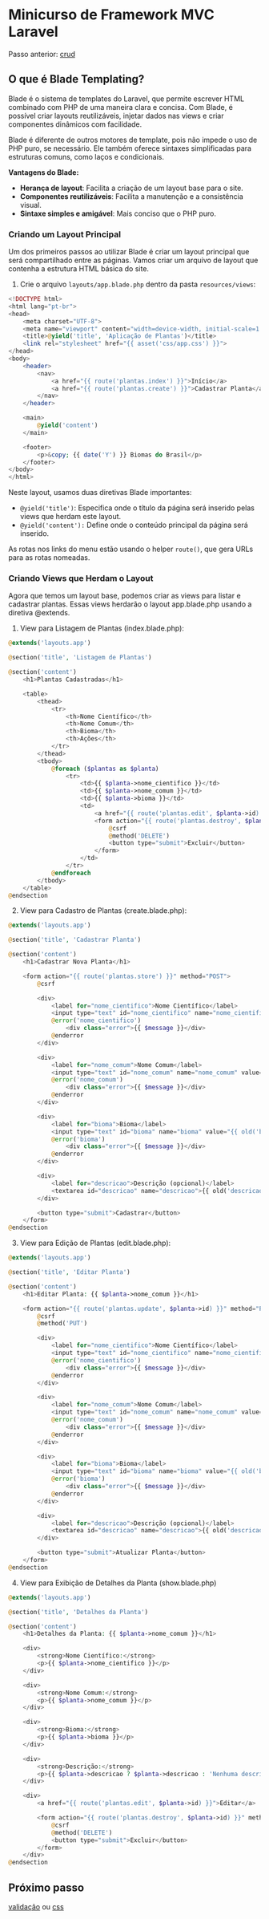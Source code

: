 # Minicurso de Framework MVC Laravel 

Passo anterior: [crud](https://github.com/IsadoraPassos/sepex-laravel-2024/blob/main/crud.md)

## O que é Blade Templating?
Blade é o sistema de templates do Laravel, que permite escrever HTML combinado com PHP de uma maneira clara e concisa. Com Blade, é possível criar layouts reutilizáveis, injetar dados nas views e criar componentes dinâmicos com facilidade.

Blade é diferente de outros motores de template, pois não impede o uso de PHP puro, se necessário. Ele também oferece sintaxes simplificadas para estruturas comuns, como laços e condicionais.

**Vantagens do Blade:**
- **Herança de layout**: Facilita a criação de um layout base para o site.
- **Componentes reutilizáveis**: Facilita a manutenção e a consistência visual.
- **Sintaxe simples e amigável**: Mais conciso que o PHP puro.

### Criando um Layout Principal

Um dos primeiros passos ao utilizar Blade é criar um layout principal que será compartilhado entre as páginas. Vamos criar um arquivo de layout que contenha a estrutura HTML básica do site.

1. Crie o arquivo ``layouts/app.blade.php`` dentro da pasta ``resources/views``:
```php
<!DOCTYPE html>
<html lang="pt-br">
<head>
    <meta charset="UTF-8">
    <meta name="viewport" content="width=device-width, initial-scale=1.0">
    <title>@yield('title', 'Aplicação de Plantas')</title>
    <link rel="stylesheet" href="{{ asset('css/app.css') }}">
</head>
<body>
    <header>
        <nav>
            <a href="{{ route('plantas.index') }}">Início</a>
            <a href="{{ route('plantas.create') }}">Cadastrar Planta</a>
        </nav>
    </header>

    <main>
        @yield('content')
    </main>

    <footer>
        <p>&copy; {{ date('Y') }} Biomas do Brasil</p>
    </footer>
</body>
</html>
```
Neste layout, usamos duas diretivas Blade importantes:

- ``@yield('title')``: Especifica onde o título da página será inserido pelas views que herdam este layout.
- ``@yield('content'):`` Define onde o conteúdo principal da página será inserido.


As rotas nos links do menu estão usando o helper ``route()``, que gera URLs para as rotas nomeadas.

### Criando Views que Herdam o Layout
Agora que temos um layout base, podemos criar as views para listar e cadastrar plantas. Essas views herdarão o layout app.blade.php usando a diretiva @extends.

1. View para Listagem de Plantas (index.blade.php):
```php
@extends('layouts.app')

@section('title', 'Listagem de Plantas')

@section('content')
    <h1>Plantas Cadastradas</h1>

    <table>
        <thead>
            <tr>
                <th>Nome Científico</th>
                <th>Nome Comum</th>
                <th>Bioma</th>
                <th>Ações</th>
            </tr>
        </thead>
        <tbody>
            @foreach ($plantas as $planta)
                <tr>
                    <td>{{ $planta->nome_cientifico }}</td>
                    <td>{{ $planta->nome_comum }}</td>
                    <td>{{ $planta->bioma }}</td>
                    <td>
                        <a href="{{ route('plantas.edit', $planta->id) }}">Editar</a>
                        <form action="{{ route('plantas.destroy', $planta->id) }}" method="POST" style="display: inline;">
                            @csrf
                            @method('DELETE')
                            <button type="submit">Excluir</button>
                        </form>
                    </td>
                </tr>
            @endforeach
        </tbody>
    </table>
@endsection
```

2. View para Cadastro de Plantas (create.blade.php):
```php
@extends('layouts.app')

@section('title', 'Cadastrar Planta')

@section('content')
    <h1>Cadastrar Nova Planta</h1>

    <form action="{{ route('plantas.store') }}" method="POST">
        @csrf

        <div>
            <label for="nome_cientifico">Nome Científico</label>
            <input type="text" id="nome_cientifico" name="nome_cientifico" value="{{ old('nome_cientifico') }}">
            @error('nome_cientifico')
                <div class="error">{{ $message }}</div>
            @enderror
        </div>

        <div>
            <label for="nome_comum">Nome Comum</label>
            <input type="text" id="nome_comum" name="nome_comum" value="{{ old('nome_comum') }}">
            @error('nome_comum')
                <div class="error">{{ $message }}</div>
            @enderror
        </div>

        <div>
            <label for="bioma">Bioma</label>
            <input type="text" id="bioma" name="bioma" value="{{ old('bioma') }}">
            @error('bioma')
                <div class="error">{{ $message }}</div>
            @enderror
        </div>

        <div>
            <label for="descricao">Descrição (opcional)</label>
            <textarea id="descricao" name="descricao">{{ old('descricao') }}</textarea>
        </div>

        <button type="submit">Cadastrar</button>
    </form>
@endsection
```

3. View para Edição de Plantas (edit.blade.php):
```php
@extends('layouts.app')

@section('title', 'Editar Planta')

@section('content')
    <h1>Editar Planta: {{ $planta->nome_comum }}</h1>

    <form action="{{ route('plantas.update', $planta->id) }}" method="POST">
        @csrf
        @method('PUT')

        <div>
            <label for="nome_cientifico">Nome Científico</label>
            <input type="text" id="nome_cientifico" name="nome_cientifico" value="{{ old('nome_cientifico', $planta->nome_cientifico) }}">
            @error('nome_cientifico')
                <div class="error">{{ $message }}</div>
            @enderror
        </div>

        <div>
            <label for="nome_comum">Nome Comum</label>
            <input type="text" id="nome_comum" name="nome_comum" value="{{ old('nome_comum', $planta->nome_comum) }}">
            @error('nome_comum')
                <div class="error">{{ $message }}</div>
            @enderror
        </div>

        <div>
            <label for="bioma">Bioma</label>
            <input type="text" id="bioma" name="bioma" value="{{ old('bioma', $planta->bioma) }}">
            @error('bioma')
                <div class="error">{{ $message }}</div>
            @enderror
        </div>

        <div>
            <label for="descricao">Descrição (opcional)</label>
            <textarea id="descricao" name="descricao">{{ old('descricao', $planta->descricao) }}</textarea>
        </div>

        <button type="submit">Atualizar Planta</button>
    </form>
@endsection
```
4. View para Exibição de Detalhes da Planta (show.blade.php)
```php
@extends('layouts.app')

@section('title', 'Detalhes da Planta')

@section('content')
    <h1>Detalhes da Planta: {{ $planta->nome_comum }}</h1>

    <div>
        <strong>Nome Científico:</strong>
        <p>{{ $planta->nome_cientifico }}</p>
    </div>

    <div>
        <strong>Nome Comum:</strong>
        <p>{{ $planta->nome_comum }}</p>
    </div>

    <div>
        <strong>Bioma:</strong>
        <p>{{ $planta->bioma }}</p>
    </div>

    <div>
        <strong>Descrição:</strong>
        <p>{{ $planta->descricao ? $planta->descricao : 'Nenhuma descrição disponível.' }}</p>
    </div>

    <div>
        <a href="{{ route('plantas.edit', $planta->id) }}">Editar</a>

        <form action="{{ route('plantas.destroy', $planta->id) }}" method="POST" style="display: inline;">
            @csrf
            @method('DELETE')
            <button type="submit">Excluir</button>
        </form>
    </div>
@endsection
```

## Próximo passo
[validação](https://github.com/IsadoraPassos/sepex-laravel-2024/blob/main/validacao.md) ou [css](https://github.com/IsadoraPassos/sepex-laravel-2024/blob/main/css.md)
